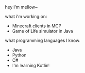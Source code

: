 hey i'm mellow~

what i'm working on:

  - Minecraft clients in MCP
  - Game of Life simulator in Java

what programming languages I know:

  - Java
  - Python
  - C#
  - I'm learning Kotlin!



